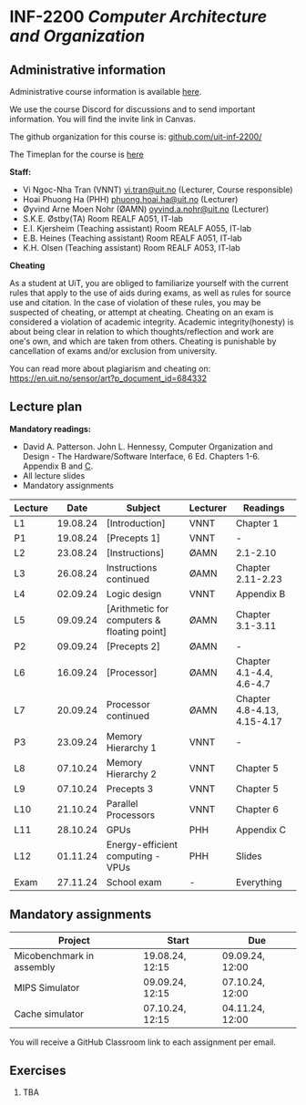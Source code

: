 # INF-2200 *Computer Architecture and Organization*

## Administrative information

Administrative course information is available [here](https://uit.no/utdanning/emner/emne/842290/inf-2200).

We use the course Discord for discussions and to send important information. You will find the invite link in Canvas.

The github organization for this course is: [github.com/uit-inf-2200/](https://github.com/uit-inf-2200)

The Timeplan for the course is [here](https://tp.educloud.no/uit/timeplan/timeplan.php?id%5B%5D=INF-2200%2C1&type=course&sem=24h&campus=&hide_old=1)

**Staff:**
* Vi Ngoc-Nha Tran (VNNT) <vi.tran@uit.no> (Lecturer, Course responsible)
* Hoai Phuong Ha (PHH) <phuong.hoai.ha@uit.no> (Lecturer)
* Øyvind Arne Moen Nohr (ØAMN) <oyvind.a.nohr@uit.no> (Lecturer)
* S.K.E. Østby(TA) Room REALF A051, IT-lab
* E.I. Kjersheim (Teaching assistant) Room REALF A055, IT-lab
* E.B. Heines (Teaching assistant) Room REALF A051, IT-lab
* K.H. Olsen (Teaching assistant) Room REALF A053, IT-lab

**Cheating**

As a student at UiT, you are obliged to familiarize yourself with the current rules that apply to the use of aids during exams, as well as rules for source use and citation. In the case of violation of these rules, you may be suspected of cheating, or attempt at cheating. Cheating on an exam is considered a violation of academic integrity. Academic integrity(honesty) is about being clear in relation to which thoughts/reflection and work are one's own, and which are taken from others. Cheating is punishable by cancellation of exams and/or exclusion from university.

You can read more about plagiarism and cheating on: https://en.uit.no/sensor/art?p_document_id=684332

## Lecture plan

**Mandatory readings:**
* David A. Patterson. John L. Hennessy, Computer Organization and Design - The Hardware/Software Interface, 6 Ed. Chapters 1-6. Appendix B and [C](https://www.elsevier.com/__data/assets/pdf_file/0010/1191376/Appendix-C.PDF).
* All lecture slides
* Mandatory assignments

| Lecture | Date     | Subject                                     | Lecturer | Readings                    |
| ------- | -------- | ------------------------------------------- | -------- | --------------------------- |
| L1      | 19.08.24 | [Introduction]                              | VNNT     | Chapter 1                   |
| P1      | 19.08.24 | [Precepts 1]                                | VNNT     | -                           |
| L2      | 23.08.24 | [Instructions]                              | ØAMN     | 2.1-2.10                    |
| L3      | 26.08.24 | Instructions continued                      | ØAMN     | Chapter 2.11-2.23           |
| L4      | 02.09.24 | Logic design                                | VNNT     | Appendix B                  |
| L5      | 09.09.24 | [Arithmetic for computers & floating point] | ØAMN     | Chapter 3.1-3.11            |
| P2      | 09.09.24 | [Precepts 2]                                | ØAMN     | -                           |
| L6      | 16.09.24 | [Processor]                                 | ØAMN     | Chapter 4.1-4.4, 4.6-4.7    |
| L7      | 20.09.24 | Processor continued                         | ØAMN     | Chapter 4.8-4.13, 4.15-4.17 |
| P3      | 23.09.24 | Memory Hierarchy 1                          | VNNT     | -                           |
| L8      | 07.10.24 | Memory Hierarchy 2                          | VNNT     | Chapter 5                   |
| L9      | 07.10.24 | Precepts 3                                  | VNNT     | Chapter 5                   |
| L10     | 21.10.24 | Parallel Processors                         | VNNT     | Chapter 6                   |
| L11     | 28.10.24 | GPUs                                        | PHH      | Appendix C                  |
| L12     | 01.11.24 | Energy-efficient computing - VPUs           | PHH      | Slides                      |
| Exam    | 27.11.24 | School exam                                 | -        | Everything                  |

## Mandatory assignments

| Project                   | Start           | Due             |
| ------------------------- | --------------- | --------------- |
| Micobenchmark in assembly | 19.08.24, 12:15 | 09.09.24, 12:00 |
| MIPS Simulator            | 09.09.24, 12:15 | 07.10.24, 12:00 |
| Cache simulator           | 07.10.24, 12:15 | 04.11.24, 12:00 |

You will receive a GitHub Classroom link to each assignment per email. 

## Exercises

  1. TBA
